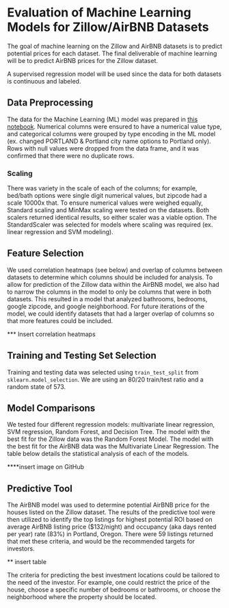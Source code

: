 # Evaluation of Machine Learning Models for Zillow/AirBNB Datasets
The goal of machine learning on the Zillow and AirBNB datasets is to predict potential prices for each dataset. The final deliverable of machine learning will be to predict AirBNB prices for the Zillow dataset.

A supervised regression model will be used since the data for both datasets is continuous and labeled.

## Data Preprocessing
The data for the Machine Learning (ML) model was prepared in [this notebook](https://github.com/tonywang3571/Final_Project_Repo/blob/master/ETL/ARBNB_ZILLOW.ipynb). Numerical columns were ensured to have a numerical value type, and categorical columns were grouped by type encoding in the ML model (ex. changed PORTLAND & Portland city name options to Portland only). Rows with null values were dropped from the data frame, and it was confirmed that there were no duplicate rows.

### Scaling
There was variety in the scale of each of the columns; for example, bed/bath options were single digit numerical values, but zipcode had a scale 10000x that. To ensure numerical values were weighed equally, Standard scaling and MinMax scaling were tested on the datasets. Both scalers returned identical results, so either scaler was a viable option. The StandardScaler was selected for models where scaling was required (ex. linear regression and SVM modeling).

## Feature Selection
We used correlation heatmaps (see below) and overlap of columns between datasets to determine which columns should be included for analysis. To allow for prediction of the Zillow data within the AirBNB model, we also had to narrow the columns in the model to only be columns that were in both datasets. This resulted in a model that analyzed bathrooms, bedrooms, google zipcode, and google neighborhood. For future iterations of the model, we could identify datasets that had a larger overlap of columns so that more features could be included.

*** Insert correlation heatmaps

## Training and Testing Set Selection
Training and testing data was selected using `train_test_split` from `sklearn.model_selection`. We are using an 80/20 train/test ratio and a random state of 573.

## Model Comparisons
We tested four different regression models: multivariate linear regression, SVM regression, Random Forest, and Decision Tree. The model with the best fit for the Zillow data was the Random Forest Model. The model with the best fit for the AirBNB data was the Multivariate Linear Regression. The table below details the statistical analysis of each of the models.

****insert image on GitHub

## Predictive Tool
The AirBNB model was used to determine potential AirBNB price for the houses listed on the Zillow dataset. The results of the predictive tool were then utilized to identify the top listings for highest potential ROI based on average AirBNB listing price ($132/night) and occupancy (aka days rented per year) rate (83%) in Portland, Oregon. There were 59 listings returned that met these criteria, and would be the recommended targets for investors.

** insert table

The criteria for predicting the best investment locations could be tailored to the need of the investor. For example, one could restrict the price of the house, choose a specific number of bedrooms or bathrooms, or choose the neighborhood where the property should be located.
